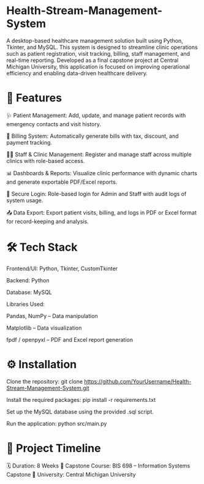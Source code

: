 # Health-Stream-Management-System
A desktop-based healthcare management solution built using Python, Tkinter, and MySQL. This system is designed to streamline clinic operations such as patient registration, visit tracking, billing, staff management, and real-time reporting. Developed as a final capstone project at Central Michigan University, this application is focused on improving operational efficiency and enabling data-driven healthcare delivery.

# 🚀 Features
🩺 Patient Management: Add, update, and manage patient records with emergency contacts and visit history.

🧾 Billing System: Automatically generate bills with tax, discount, and payment tracking.

👨‍⚕️ Staff & Clinic Management: Register and manage staff across multiple clinics with role-based access.

📊 Dashboards & Reports: Visualize clinic performance with dynamic charts and generate exportable PDF/Excel reports.

🔐 Secure Login: Role-based login for Admin and Staff with audit logs of system usage.

📤 Data Export: Export patient visits, billing, and logs in PDF or Excel format for record-keeping and analysis.

# 🛠️ Tech Stack
Frontend/UI: Python, Tkinter, CustomTkinter

Backend: Python

Database: MySQL

Libraries Used:

Pandas, NumPy – Data manipulation

Matplotlib – Data visualization

fpdf / openpyxl – PDF and Excel report generation

# ⚙️ Installation
Clone the repository:
git clone https://github.com/YourUsername/Health-Stream-Management-System.git

Install the required packages:
pip install -r requirements.txt

Set up the MySQL database using the provided .sql script.

Run the application:
python src/main.py

# 📌 Project Timeline
🗓️ Duration: 8 Weeks
🧩 Capstone Course: BIS 698 – Information Systems Capstone
🏫 University: Central Michigan University
